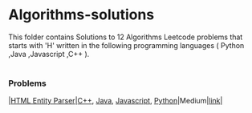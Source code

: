 # Algorithms-solutions
This folder contains Solutions to 12 Algorithms Leetcode problems that starts with 'H' written in the following programming languages ( Python ,Java ,Javascript ,C++ ).<br><br>
### Problems ###
|[HTML Entity Parser](https://github.com/AnasImloul/Leetcode-solutions/tree/main/algorithms/H/HTML%20Entity%20Parser/)|[C++](https://github.com/AnasImloul/Leetcode-solutions/tree/main/algorithms/H/HTML%20Entity%20Parser/HTML%20Entity%20Parser.cpp), [Java](https://github.com/AnasImloul/Leetcode-solutions/tree/main/algorithms/H/HTML%20Entity%20Parser/HTML%20Entity%20Parser.java), [Javascript](https://github.com/AnasImloul/Leetcode-solutions/tree/main/algorithms/H/HTML%20Entity%20Parser/HTML%20Entity%20Parser.js), [Python](https://github.com/AnasImloul/Leetcode-solutions/tree/main/algorithms/H/HTML%20Entity%20Parser/HTML%20Entity%20Parser.py)|Medium|[link](https://leetcode.com/problems/html-entity-parser)|